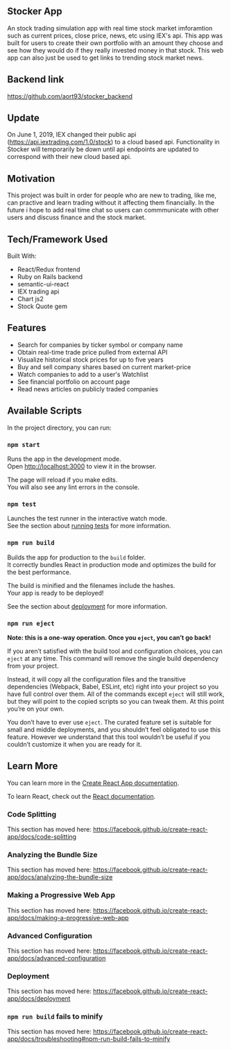 ## Stocker App
An stock trading simulation app with real time stock market imforamtion such as current prices, close price, news, etc using IEX's api. This app was built for users to create their own portfolio with an amount they choose and see how they would do if they really invested money in that stock. This web app can also just be used to get links to trending stock market news.

## Backend link
https://github.com/aort93/stocker_backend

## Update
On June 1, 2019, IEX changed their public api (https://api.iextrading.com/1.0/stock) to a cloud based api. Functionality in Stocker will temporarily be down until api endpoints are updated to correspond with their new cloud based api.

## Motivation
This project was built in order for people who are new to trading, like me,  can practive and learn trading without it affecting them financially. In the future i hope to add real time chat so users can commmunicate with other users and discuss finance and the stock market.

## Tech/Framework Used
Built With: 
- React/Redux frontend
- Ruby on Rails backend
- semantic-ui-react
- IEX trading api 
- Chart js2 
- Stock Quote gem

## Features
- Search for companies by ticker symbol or company name
- Obtain real-time trade price pulled from external API
- Visualize historical stock prices for up to five years
- Buy and sell company shares based on current market-price
- Watch companies to add to a user's Watchlist
- See financial portfolio on account page
- Read news articles on publicly traded companies





## Available Scripts

In the project directory, you can run:

### `npm start`

Runs the app in the development mode.<br>
Open [http://localhost:3000](http://localhost:3000) to view it in the browser.

The page will reload if you make edits.<br>
You will also see any lint errors in the console.

### `npm test`

Launches the test runner in the interactive watch mode.<br>
See the section about [running tests](https://facebook.github.io/create-react-app/docs/running-tests) for more information.

### `npm run build`

Builds the app for production to the `build` folder.<br>
It correctly bundles React in production mode and optimizes the build for the best performance.

The build is minified and the filenames include the hashes.<br>
Your app is ready to be deployed!

See the section about [deployment](https://facebook.github.io/create-react-app/docs/deployment) for more information.

### `npm run eject`

**Note: this is a one-way operation. Once you `eject`, you can’t go back!**

If you aren’t satisfied with the build tool and configuration choices, you can `eject` at any time. This command will remove the single build dependency from your project.

Instead, it will copy all the configuration files and the transitive dependencies (Webpack, Babel, ESLint, etc) right into your project so you have full control over them. All of the commands except `eject` will still work, but they will point to the copied scripts so you can tweak them. At this point you’re on your own.

You don’t have to ever use `eject`. The curated feature set is suitable for small and middle deployments, and you shouldn’t feel obligated to use this feature. However we understand that this tool wouldn’t be useful if you couldn’t customize it when you are ready for it.

## Learn More

You can learn more in the [Create React App documentation](https://facebook.github.io/create-react-app/docs/getting-started).

To learn React, check out the [React documentation](https://reactjs.org/).

### Code Splitting

This section has moved here: https://facebook.github.io/create-react-app/docs/code-splitting

### Analyzing the Bundle Size

This section has moved here: https://facebook.github.io/create-react-app/docs/analyzing-the-bundle-size

### Making a Progressive Web App

This section has moved here: https://facebook.github.io/create-react-app/docs/making-a-progressive-web-app

### Advanced Configuration

This section has moved here: https://facebook.github.io/create-react-app/docs/advanced-configuration

### Deployment

This section has moved here: https://facebook.github.io/create-react-app/docs/deployment

### `npm run build` fails to minify

This section has moved here: https://facebook.github.io/create-react-app/docs/troubleshooting#npm-run-build-fails-to-minify
